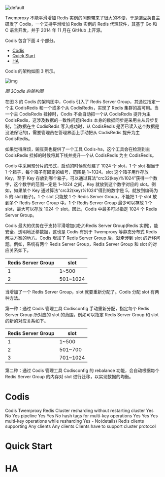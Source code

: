 ![default](https://user-images.githubusercontent.com/5803001/45228854-de88b400-b2f6-11e8-9ab0-d393ed19f21f.png)

Twemproxy 不能平滑增加 Redis 实例的问题带来了很大的不便，于是豌豆荚自主研发了 Codis，一个支持平滑增加 Redis 实例的 Redis 代理软件，其基于 Go 和 C 语言开发，并于 2014 年 11 月在 GitHub 上开源。

Codis 包含下面 4 个部分。

- [Codis](#codis)
- [Quick Start](#quick-start)
- [HA](#ha)

Codis 的架构如图 3 所示。

![img](http://mmbiz.qpic.cn/mmbiz/tzia4bcY5HEKxeYTFdFSwaLu6W5SRXboVLibV5KT1dt17aHpjNKsAHhnemHSEuB4dkyXqpp1LrliaRW2eaNMicjTGg/640?wx_fmt=png&wxfrom=5&wx_lazy=1)

_图 3Codis 的架构图_

在图 3 的 Codis 的架构图中，Codis 引入了 Redis Server Group，其通过指定一个主 CodisRedis 和一个或多个从 CodisRedis，实现了 Redis 集群的高可用。当一个主 CodisRedis 挂掉时，Codis 不会自动把一个从 CodisRedis 提升为主 CodisRedis，这涉及数据的一致性问题(Redis 本身的数据同步是采用主从异步复制，当数据在主 CodisRedis 写入成功时，从 CodisRedis 是否已读入这个数据是没法保证的)，需要管理员在管理界面上手动把从 CodisRedis 提升为主 CodisRedis。

如果觉得麻烦，豌豆荚也提供了一个工具 Codis-ha，这个工具会在检测到主 CodisRedis 挂掉的时候将其下线并提升一个从 CodisRedis 为主 CodisRedis。

Codis 中采用预分片的形式，启动的时候就创建了 1024 个 slot，1 个 slot 相当于 1 个箱子，每个箱子有固定的编号，范围是 1~1024。slot 这个箱子用作存放 Key，至于 Key 存放到哪个箱子，可以通过算法“crc32(key)%1024”获得一个数字，这个数字的范围一定是 1~1024 之间，Key 就放到这个数字对应的 slot。例如，如果某个 Key 通过算法“crc32(key)%1024”得到的数字是 5，就放到编码为 5 的 slot(箱子)。1 个 slot 只能放 1 个 Redis Server Group，不能把 1 个 slot 放到多个 Redis Server Group 中。1 个 Redis Server Group 最少可以存放 1 个 slot，最大可以存放 1024 个 slot。因此，Codis 中最多可以指定 1024 个 Redis Server Group。

Codis 最大的优势在于支持平滑增加(减少)Redis Server Group(Redis 实例)，能安全、透明地迁移数据，这也是 Codis 有别于 Twemproxy 等静态分布式 Redis 解决方案的地方。Codis 增加了 Redis Server Group 后，就牵涉到 slot 的迁移问题。例如，系统有两个 Redis Server Group，Redis Server Group 和 slot 的对应关系如下。

| Redis Server Group | slot     |
| ------------------ | -------- |
| 1                  | 1~500    |
| 2                  | 501~1024 |

当增加了一个 Redis Server Group，slot 就要重新分配了。Codis 分配 slot 有两种方法。

第一种：通过 Codis 管理工具 Codisconfig 手动重新分配，指定每个 Redis Server Group 所对应的 slot 的范围，例如可以指定 Redis Server Group 和 slot 的新的对应关系如下。

| Redis Server Group | slot     |
| ------------------ | -------- |
| 1                  | 1~500    |
| 2                  | 501~700  |
| 3                  | 701~1024 |

第二种：通过 Codis 管理工具 Codisconfig 的 rebalance 功能，会自动根据每个 Redis Server Group 的内存对 slot 进行迁移，以实现数据的均衡。

# Codis

Codis Twemproxy Redis Cluster
resharding without restarting cluster Yes No Yes
pipeline Yes Yes No
hash tags for multi-key operations Yes Yes Yes
multi-key operations while resharding Yes - No(details)
Redis clients supporting Any clients Any clients Clients have to support cluster protocol

# Quick Start

# HA
